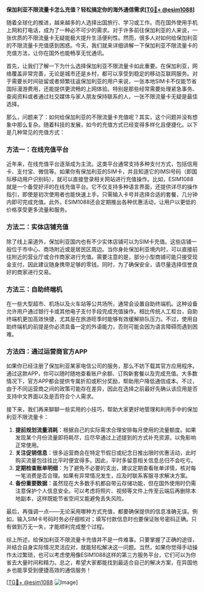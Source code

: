 **保加利亚不限流量卡怎么充值？轻松搞定你的海外通信需求[[TG💪+ @esim1088](https://t.me/s/esim1088)]**

随着全球化的推进，越来越多的人选择出国旅行、学习或工作。而在国外使用手机上网和打电话，成为了一种必不可少的需求。对于许多前往保加利亚的人来说，一张优质的不限流量卡无疑能极大提升生活便利性。然而，很多人对如何给保加利亚的不限流量卡充值感到困惑。今天，我们就来详细讲解一下保加利亚不限流量卡的充值方法，让你在国外也能畅享无忧通讯。

首先，让我们了解一下为什么选择保加利亚不限流量卡如此重要。在保加利亚，网络覆盖非常完善，无论是城市还是乡村，都可以享受到稳定的移动互联网服务。对于需要长时间驻留或者频繁往返保加利亚的用户来说，一张本地SIM卡不仅能节省国际漫游费用，还能提供更流畅的上网体验。特别是那些经常需要处理紧急事务、查阅资料或者通过社交媒体与家人朋友保持联系的人，一张不限流量卡无疑是最佳选择。

那么，问题来了：如何给保加利亚的不限流量卡充值呢？其实，这个问题并没有想象中那么复杂。随着科技的发展，如今的充值方式已经变得多样化且便捷化。以下是几种常见的充值方式：

### 方法一：在线充值平台

近年来，在线充值平台逐渐成为主流。这类平台通常支持多种支付方式，包括信用卡、支付宝、微信等。如果你有保加利亚的SIM卡，并且知道它的IMSI号码（即国际移动用户识别码），就可以直接登录相关网站进行充值操作。比如，ESIM1088就是一个备受好评的在线充值平台。它不仅支持多种语言界面，还提供详尽的操作指引，即使是初次使用者也能快速上手。只需输入卡号并选择合适的套餐，几分钟内即可完成充值。此外，ESIM1088还会定期推出各种优惠活动，让用户以更低的价格享受更多流量和服务。

### 方法二：实体店铺充值

除了线上渠道外，保加利亚国内也有不少实体店铺可以为SIM卡充值。这些店铺一般位于市中心、商场附近或是居民区周边。当你身处保加利亚境内时，可以直接前往附近的营业厅或合作商家进行充值。需要注意的是，部分小型商铺可能只接受现金支付，因此建议随身携带足够的零钱。同时，为了确保安全，请尽量选择信誉良好的商家进行交易。

### 方法三：自助终端机

在一些大型超市、机场以及火车站等公共场所，通常会设置自助终端机。这种设备允许用户通过银行卡或其他电子支付手段完成充值操作。相比传统人工柜台，自助终端机更加高效快捷，尤其是在旅游旺季时能够有效缓解排队压力。不过，使用自助终端机的前提是你必须具备一定的外语能力，否则可能会因为语言障碍而遇到困难。

### 方法四：通过运营商官方APP

如果你已经注册了保加利亚某家电信公司的服务，那么不妨下载其官方应用程序。通过这款APP，你可以随时随地查看账户余额、订购新套餐以及完成充值。大多数情况下，官方APP都会提供专属折扣或积分奖励，帮助用户降低通信成本。不过，由于不同运营商之间的政策可能存在差异，因此在选择之前最好先确认该应用是否支持中文界面以及是否符合个人需求。

接下来，我们再来聊聊一些实用的小技巧，帮助大家更好地管理和利用手中的保加利亚不限流量卡：

1. **提前规划流量消耗**：根据自己的实际需求合理安排每月使用的流量额度。如果发现某个月份流量即将耗尽，应尽早通过上述提到的方式补充资源，以免影响正常使用。
2. **关注促销信息**：很多运营商会在特定节假日或纪念日推出限时优惠活动，此时购买流量包往往比平时便宜得多。因此，平时多留意相关信息总归不会吃亏。
3. **定期检查账单明细**：为了避免不必要的支出，建议定期查看账单详情，核对每一笔消费是否合理。如果有异常情况发生，应及时联系客服寻求解决方案。
4. **备份重要数据**：虽然现在大多数手机都自带云存储功能，但在国外使用时仍需注意保护个人信息安全。可以考虑将照片、视频等文件上传至云端后再删除本地副本，这样既能节省空间又能避免丢失风险。

最后，再强调一点——无论采用哪种方式充值，都要确保提供的信息准确无误。例如，输入SIM卡号码时务必仔细核对；填写付款信息时也要保证账号密码正确。只有做到万无一失，才能顺利完成整个过程。

综上所述，给保加利亚不限流量卡充值并不是一件难事。只要掌握了正确的途径，并结合自身实际情况灵活应对，就能轻松解决这一问题。当然，如果你觉得手动操作太过繁琐，也可以考虑使用像ESIM1088这样的第三方服务平台，它们可以为你省去大量时间和精力。总之，希望大家都能找到最适合自己的解决方案，在异国他乡也能享受到便捷高效的通信服务！

[[TG💪+ @esim1088](https://t.me/s/esim1088) ![Image](https://i.postimg.cc/4NQfJmqS/Snipaste-2025-05-13-00-14-12.png)]